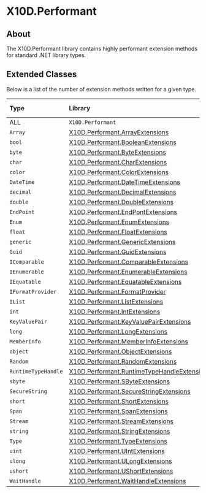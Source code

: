 # X10D.Performant

## About
The X10D.Performant library contains highly performant extension methods for standard .NET library types.

## Extended Classes
Below is a list of the number of extension methods written for a given type.

| Type                | Library                                                                                                                                                            | Method count |
| :------------------ | :----------------------------------------------------------------------------------------------------------------------------------------------------------------- | :----------: |
| ALL                 | `X10D.Performant`                                                                                                                                                  | 607          |
| `Array`             | [X10D.Performant.ArrayExtensions](https://github.com/Redageddon/X10D.Performant/tree/Master/X10D.Performant/src/ReExposed/ArrayExtensions)                         | 25           |
| `bool`              | [X10D.Performant.BooleanExtensions](https://github.com/Redageddon/X10D.Performant/tree/Master/X10D.Performant/src/Custom/BooleanExtensions)                        | 12           |
| `byte`              | [X10D.Performant.ByteExtensions](https://github.com/Redageddon/X10D.Performant/tree/Master/X10D.Performant/src/Custom/IntegerExtensions/ByteExtensions)            | 31           |      
| `char`              | [X10D.Performant.CharExtensions](https://github.com/Redageddon/X10D.Performant/tree/Master/X10D.Performant/src/Custom/CharExtensions)                              | 65           |
| `color`             | [X10D.Performant.ColorExtensions](https://github.com/Redageddon/X10D.Performant/tree/Master/X10D.Performant/src/Custom/ColorExtensions)                            | 2            |
| `DateTime`          | [X10D.Performant.DateTimeExtensions](https://github.com/Redageddon/X10D.Performant/tree/Master/X10D.Performant/src/Custom/DateTimeExtensions)                      | 9            |
| `decimal`           | [X10D.Performant.DecimalExtensions](https://github.com/Redageddon/X10D.Performant/tree/Master/X10D.Performant/src/ReExposed/DecimalExtensions/DecimalExtensions)   | 34           |         
| `double`            | [X10D.Performant.DoubleExtensions](https://github.com/Redageddon/X10D.Performant/tree/Master/X10D.Performant/src/Custom/DecimalExtensions/DoubleExtensions)        | 61           |        
| `EndPoint`          | [X10D.Performant.EndPontExtensions](https://github.com/Redageddon/X10D.Performant/tree/Master/X10D.Performant/src/Custom/EndpointExtensions)                       | 2            |
| `Enum`              | [X10D.Performant.EnumExtensions](https://github.com/Redageddon/X10D.Performant/tree/Master/X10D.Performant/src/Custom/EnumExtensions)                              | 5            |
| `float`             | [X10D.Performant.FloatExtensions](https://github.com/Redageddon/X10D.Performant/tree/Master/X10D.Performant/src/Custom/DecimalExtensions/SingleExtensions)         | 61           |       
| `generic`           | [X10D.Performant.GenericExtensions](https://github.com/Redageddon/X10D.Performant/tree/Master/X10D.Performant/src/Custom/GenericExtensions)                        | 6            |
| `Guid`              | [X10D.Performant.GuidExtensions](https://github.com/Redageddon/X10D.Performant/tree/Master/X10D.Performant/src/ReExposed/GuidExtensions)                           | 1            |
| `IComparable`       | [X10D.Performant.ComparableExtensions](https://github.com/Redageddon/X10D.Performant/tree/Master/X10D.Performant/src/Custom/IComparableExtensions)                 | 2            |
| `IEnumerable`       | [X10D.Performant.EnumerableExtensions](https://github.com/Redageddon/X10D.Performant/tree/Master/X10D.Performant/src/Custom/IEnumerableExtensions)                 | 4            |
| `IEquatable`        | [X10D.Performant.EquatableExtensions](https://github.com/Redageddon/X10D.Performant/tree/Master/X10D.Performant/src/Custom/IEquatableExtensions)                   | 90           |
| `IFormatProvider`   | [X10D.Performant.FormatProvider](https://github.com/Redageddon/X10D.Performant/tree/Master/X10D.Performant/src/ReExposed/IFormatProviderExtensions)                | 8            |
| `IList`             | [X10D.Performant.ListExtensions](https://github.com/Redageddon/X10D.Performant/tree/Master/X10D.Performant/src/Custom/IListExtensions)                             | 3            |
| `int`               | [X10D.Performant.IntExtensions](https://github.com/Redageddon/X10D.Performant/tree/Master/X10D.Performant/src/Custom/IntegerExtensions/Int32Extensions)            | 17           |     
| `KeyValuePair`      | [X10D.Performant.KeyValuePairExtensions](https://github.com/Redageddon/X10D.Performant/tree/Master/X10D.Performant/src/Custom/KeyValuePairExtensions)              | 3            |
| `long`              | [X10D.Performant.LongExtensions](https://github.com/Redageddon/X10D.Performant/tree/Master/X10D.Performant/src/Custom/IntegerExtensions/Int64Extensions)           | 17           |      
| `MemberInfo`        | [X10D.Performant.MemberInfoExtensions](https://github.com/Redageddon/X10D.Performant/tree/Master/X10D.Performant/src/Custom/MemberInfoExtensions)                  | 4            |
| `object`            | [X10D.Performant.ObjectExtensions](https://github.com/Redageddon/X10D.Performant/tree/Master/X10D.Performant/src/ReExposed/ObjectExtensions)                       | 7            |
| `Random`            | [X10D.Performant.RandomExtensions](https://github.com/Redageddon/X10D.Performant/tree/Master/X10D.Performant/src/Custom/RandomExtensions)                          | 2            |
| `RuntimeTypeHandle` | [X10D.Performant.RuntimeTypeHandleExtensions](https://github.com/Redageddon/X10D.Performant/tree/Master/X10D.Performant/src/ReExposed/RuntimeTypeHandleExtensions) | 1            | 
| `sbyte`             | [X10D.Performant.SByteExtensions](https://github.com/Redageddon/X10D.Performant/tree/Master/X10D.Performant/src/Custom/IntegerExtensions/SByteExtensions)          | 10           |       
| `SecureString`      | [X10D.Performant.SecureStringExtensions](https://github.com/Redageddon/X10D.Performant/tree/Master/X10D.Performant/src/Custom/SecureStringExtensions)              | 1            |
| `short`             | [X10D.Performant.ShortExtensions](https://github.com/Redageddon/X10D.Performant/tree/Master/X10D.Performant/src/Custom/IntegerExtensions/Int16Extensions)          | 11           |       
| `Span`              | [X10D.Performant.SpanExtensions](https://github.com/Redageddon/X10D.Performant/tree/Master/X10D.Performant/src/Custom/SpanExtensions)                              | 6            |
| `Stream`            | [X10D.Performant.StreamExtensions](https://github.com/Redageddon/X10D.Performant/tree/Master/X10D.Performant/src/Custom/StreamExtensions)                          | 18           |
| `string`            | [X10D.Performant.StringExtensions](https://github.com/Redageddon/X10D.Performant/tree/Master/X10D.Performant/src/Custom/StringExtensions)                          | 75           |
| `Type`              | [X10D.Performant.TypeExtensions](https://github.com/Redageddon/X10D.Performant/tree/Master/X10D.Performant/src/Custom/TypeExtensions)                              | 18           |
| `uint`              | [X10D.Performant.UIntExtensions](https://github.com/Redageddon/X10D.Performant/tree/Master/X10D.Performant/src/Custom/IntegerExtensions/UInt32Extensions)          | 10           |      
| `ulong`             | [X10D.Performant.ULongExtensions](https://github.com/Redageddon/X10D.Performant/tree/Master/X10D.Performant/src/Custom/IntegerExtensions/UInt64Extensions)         | 11           |       
| `ushort`            | [X10D.Performant.UShortExtensions](https://github.com/Redageddon/X10D.Performant/tree/Master/X10D.Performant/src/Custom/IntegerExtensions/UInt16Extensions)        | 9            |        
| `WaitHandle`        | [X10D.Performant.WaitHandleExtensions](https://github.com/Redageddon/X10D.Performant/tree/Master/X10D.Performant/src/ReExposed/WaitHandleExtensions)               | 6            |


































